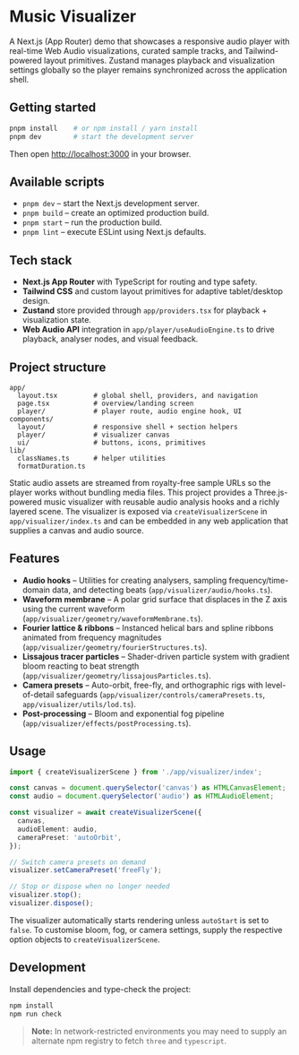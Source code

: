 # Music Visualizer

A Next.js (App Router) demo that showcases a responsive audio player with real-time Web Audio visualizations, curated sample tracks, and Tailwind-powered layout primitives. Zustand manages playback and visualization settings globally so the player remains synchronized across the application shell.

## Getting started

```bash
pnpm install    # or npm install / yarn install
pnpm dev        # start the development server
```

Then open [http://localhost:3000](http://localhost:3000) in your browser.

## Available scripts

- `pnpm dev` – start the Next.js development server.
- `pnpm build` – create an optimized production build.
- `pnpm start` – run the production build.
- `pnpm lint` – execute ESLint using Next.js defaults.

## Tech stack

- **Next.js App Router** with TypeScript for routing and type safety.
- **Tailwind CSS** and custom layout primitives for adaptive tablet/desktop design.
- **Zustand** store provided through `app/providers.tsx` for playback + visualization state.
- **Web Audio API** integration in `app/player/useAudioEngine.ts` to drive playback, analyser nodes, and visual feedback.

## Project structure

```
app/
  layout.tsx         # global shell, providers, and navigation
  page.tsx           # overview/landing screen
  player/            # player route, audio engine hook, UI
components/
  layout/            # responsive shell + section helpers
  player/            # visualizer canvas
  ui/                # buttons, icons, primitives
lib/
  classNames.ts      # helper utilities
  formatDuration.ts
```

Static audio assets are streamed from royalty-free sample URLs so the player works without bundling media files.
This project provides a Three.js-powered music visualizer with reusable audio analysis hooks and a richly layered scene. The visualizer is exposed via `createVisualizerScene` in `app/visualizer/index.ts` and can be embedded in any web application that supplies a canvas and audio source.

## Features

- **Audio hooks** – Utilities for creating analysers, sampling frequency/time-domain data, and detecting beats (`app/visualizer/audio/hooks.ts`).
- **Waveform membrane** – A polar grid surface that displaces in the Z axis using the current waveform (`app/visualizer/geometry/waveformMembrane.ts`).
- **Fourier lattice & ribbons** – Instanced helical bars and spline ribbons animated from frequency magnitudes (`app/visualizer/geometry/fourierStructures.ts`).
- **Lissajous tracer particles** – Shader-driven particle system with gradient bloom reacting to beat strength (`app/visualizer/geometry/lissajousParticles.ts`).
- **Camera presets** – Auto-orbit, free-fly, and orthographic rigs with level-of-detail safeguards (`app/visualizer/controls/cameraPresets.ts`, `app/visualizer/utils/lod.ts`).
- **Post-processing** – Bloom and exponential fog pipeline (`app/visualizer/effects/postProcessing.ts`).

## Usage

```ts
import { createVisualizerScene } from './app/visualizer/index';

const canvas = document.querySelector('canvas') as HTMLCanvasElement;
const audio = document.querySelector('audio') as HTMLAudioElement;

const visualizer = await createVisualizerScene({
  canvas,
  audioElement: audio,
  cameraPreset: 'autoOrbit',
});

// Switch camera presets on demand
visualizer.setCameraPreset('freeFly');

// Stop or dispose when no longer needed
visualizer.stop();
visualizer.dispose();
```

The visualizer automatically starts rendering unless `autoStart` is set to `false`. To customise bloom, fog, or camera settings, supply the respective option objects to `createVisualizerScene`.

## Development

Install dependencies and type-check the project:

```bash
npm install
npm run check
```

> **Note:** In network-restricted environments you may need to supply an alternate npm registry to fetch `three` and `typescript`.
